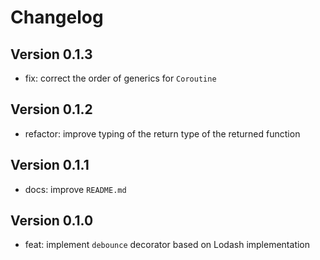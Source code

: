 # Changelog

## Version 0.1.3

- fix: correct the order of generics for `Coroutine`

## Version 0.1.2

- refactor: improve typing of the return type of the returned function

## Version 0.1.1

- docs: improve `README.md`

## Version 0.1.0

- feat: implement `debounce` decorator based on Lodash implementation
